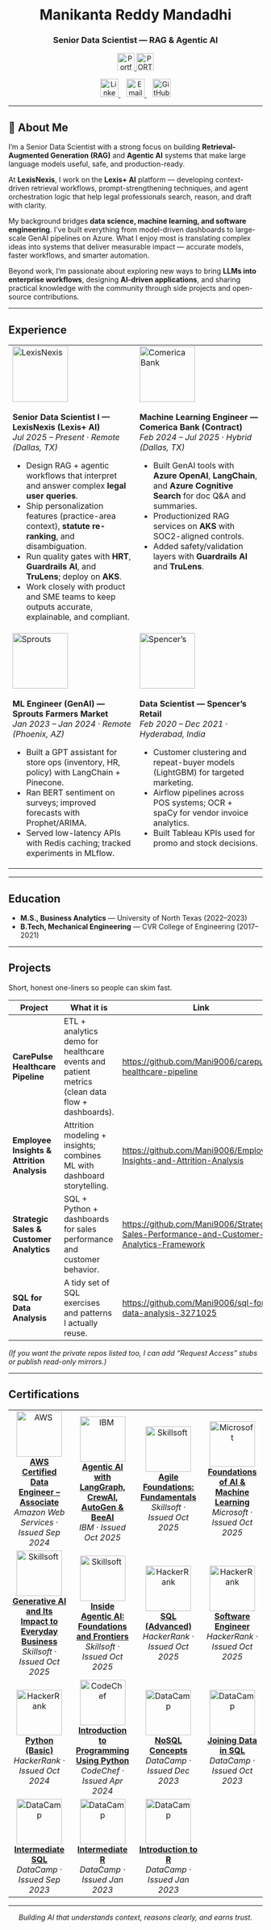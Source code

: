 <h1 align="center">Manikanta Reddy Mandadhi</h1>
<h3 align="center">Senior Data Scientist — RAG & Agentic AI</h3>

<!-- Portfolio button: pure images so there’s no underline -->
<p align="center">
  <a href="https://www.manikantabio.com" target="_blank">
    <img src="https://github.com/Mani9006/pulse-robot-template-28729/raw/main/public/logos/website_logo.png"
         height="34" alt="Portfolio logo" />
    <img src="https://github.com/Mani9006/pulse-robot-template-28729/raw/main/public/logos/portfolio_label.svg"
         height="34" alt="PORTFOLIO" />
  </a>
</p>


<!-- Social icons: your own files -->
<p align="center">
  <a href="https://www.linkedin.com/in/reddy1999" target="_blank" title="LinkedIn">
    <img src="https://github.com/Mani9006/pulse-robot-template-28729/raw/main/public/logos/linkedin.jpg" width="36" alt="LinkedIn"/>
  </a>&nbsp;&nbsp;
  <a href="mailto:manikantareddyman@gmail.com" title="Email">
    <img src="https://github.com/Mani9006/pulse-robot-template-28729/raw/main/public/logos/gmail.png" width="36" alt="Email"/>
  </a>&nbsp;&nbsp;
  <a href="https://github.com/Mani9006" target="_blank" title="GitHub">
    <img src="https://github.com/Mani9006/pulse-robot-template-28729/raw/main/public/logos/github.png" width="36" alt="GitHub"/>
  </a>
</p>

---

## 🧠 About Me  

I’m a Senior Data Scientist with a strong focus on building **Retrieval-Augmented Generation (RAG)** and **Agentic AI** systems that make large language models useful, safe, and production-ready.  

At **LexisNexis**, I work on the **Lexis+ AI** platform — developing context-driven retrieval workflows, prompt-strengthening techniques, and agent orchestration logic that help legal professionals search, reason, and draft with clarity.  

My background bridges **data science, machine learning, and software engineering**. I’ve built everything from model-driven dashboards to large-scale GenAI pipelines on Azure. What I enjoy most is translating complex ideas into systems that deliver measurable impact — accurate models, faster workflows, and smarter automation.  

Beyond work, I’m passionate about exploring new ways to bring **LLMs into enterprise workflows**, designing **AI-driven applications**, and sharing practical knowledge with the community through side projects and open-source contributions.  

---

## Experience

<!-- Using a simple 2x2 card grid with your uploaded company logos -->

<table>
<tr>
<td width="50%" valign="top">
  <img src="https://github.com/Mani9006/pulse-robot-template-28729/raw/main/public/logos/lexisnexi.jpeg" width="110" alt="LexisNexis"><br><br>
  <b>Senior Data Scientist I — LexisNexis (Lexis+ AI)</b><br>
  <i>Jul 2025 – Present · Remote (Dallas, TX)</i>
  <ul>
    <li>Design RAG + agentic workflows that interpret and answer complex <b>legal user queries</b>.</li>
    <li>Ship personalization features (practice-area context), <b>statute re-ranking</b>, and disambiguation.</li>
    <li>Run quality gates with <b>HRT</b>, <b>Guardrails AI</b>, and <b>TruLens</b>; deploy on <b>AKS</b>.</li>
    <li>Work closely with product and SME teams to keep outputs accurate, explainable, and compliant.</li>
  </ul>
</td>
<td width="50%" valign="top">
  <img src="https://github.com/Mani9006/pulse-robot-template-28729/raw/main/public/logos/Comerica.jpg" width="110" alt="Comerica Bank"><br><br>
  <b>Machine Learning Engineer — Comerica Bank (Contract)</b><br>
  <i>Feb 2024 – Jul 2025 · Hybrid (Dallas, TX)</i>
  <ul>
    <li>Built GenAI tools with <b>Azure OpenAI</b>, <b>LangChain</b>, and <b>Azure Cognitive Search</b> for doc Q&A and summaries.</li>
    <li>Productionized RAG services on <b>AKS</b> with SOC2-aligned controls.</li>
    <li>Added safety/validation layers with <b>Guardrails AI</b> and <b>TruLens</b>.</li>
  </ul>
</td>
</tr>
<tr>
<td width="50%" valign="top">
  <img src="https://github.com/Mani9006/pulse-robot-template-28729/raw/main/public/logos/Sprouts.png" width="110" alt="Sprouts"><br><br>
  <b>ML Engineer (GenAI) — Sprouts Farmers Market</b><br>
  <i>Jan 2023 – Jan 2024 · Remote (Phoenix, AZ)</i>
  <ul>
    <li>Built a GPT assistant for store ops (inventory, HR, policy) with LangChain + Pinecone.</li>
    <li>Ran BERT sentiment on surveys; improved forecasts with Prophet/ARIMA.</li>
    <li>Served low-latency APIs with Redis caching; tracked experiments in MLflow.</li>
  </ul>
</td>
<td width="50%" valign="top">
  <img src="https://github.com/Mani9006/pulse-robot-template-28729/raw/main/public/logos/SPENCERS.png" width="110" alt="Spencer’s"><br><br>
  <b>Data Scientist — Spencer’s Retail</b><br>
  <i>Feb 2020 – Dec 2021 · Hyderabad, India</i>
  <ul>
    <li>Customer clustering and repeat-buyer models (LightGBM) for targeted marketing.</li>
    <li>Airflow pipelines across POS systems; OCR + spaCy for vendor invoice analytics.</li>
    <li>Built Tableau KPIs used for promo and stock decisions.</li>
  </ul>
</td>
</tr>
</table>

---

## Education
- **M.S., Business Analytics** — University of North Texas (2022–2023)  
- **B.Tech, Mechanical Engineering** — CVR College of Engineering (2017–2021)

---

## Projects
Short, honest one-liners so people can skim fast.

| Project | What it is | Link |
|---|---|---|
| **CarePulse Healthcare Pipeline** | ETL + analytics demo for healthcare events and patient metrics (clean data flow + dashboards). | https://github.com/Mani9006/carepulse-healthcare-pipeline |
| **Employee Insights & Attrition Analysis** | Attrition modeling + insights; combines ML with dashboard storytelling. | https://github.com/Mani9006/Employee-Insights-and-Attrition-Analysis |
| **Strategic Sales & Customer Analytics** | SQL + Python + dashboards for sales performance and customer behavior. | https://github.com/Mani9006/Strategic-Sales-Performance-and-Customer-Analytics-Framework |
| **SQL for Data Analysis** | A tidy set of SQL exercises and patterns I actually reuse. | https://github.com/Mani9006/sql-for-data-analysis-3271025 |

*(If you want the private repos listed too, I can add “Request Access” stubs or publish read-only mirrors.)*

---

## Certifications

<!-- wider cells and unified logo sizes -->
<table>
<tr>
<td align="center" width="220">
  <img src="https://github.com/Mani9006/pulse-robot-template-28729/raw/main/public/logos/aws-logo.svg" width="90" alt="AWS"/><br>
  <b><a href="https://cp.certmetrics.com/amazon/en/public/verify/credential/3e16f1ea98cd434cac93533eca5dd413" target="_blank">AWS Certified Data Engineer – Associate</a></b><br>
  <i>Amazon Web Services · Issued Sep 2024</i>
</td>
<td align="center" width="220">
  <img src="https://github.com/Mani9006/pulse-robot-template-28729/raw/main/public/logos/ibm-logo.png" width="90" alt="IBM"/><br>
  <b><a href="https://www.coursera.org/account/accomplishments/verify/7RA565ABT4RL" target="_blank">Agentic AI with LangGraph, CrewAI, AutoGen & BeeAI</a></b><br>
  <i>IBM · Issued Oct 2025</i>
</td>
<td align="center" width="220">
  <img src="https://github.com/Mani9006/pulse-robot-template-28729/raw/main/public/logos/skillsoft-logo.png" width="90" alt="Skillsoft"/><br>
  <b><a href="https://skillsoft.digitalbadges.skillsoft.com/db23a449-5a3c-4cec-97a1-b7d3af7bb75c#acc.mISHW9Xi" target="_blank">Agile Foundations: Fundamentals</a></b><br>
  <i>Skillsoft · Issued Oct 2025</i>
</td>
<td align="center" width="220">
  <img src="https://github.com/Mani9006/pulse-robot-template-28729/raw/main/public/logos/microsoft-logo.png" width="90" alt="Microsoft"/><br>
  <b><a href="https://www.coursera.org/account/accomplishments/verify/I9XE69UWM2CY" target="_blank">Foundations of AI & Machine Learning</a></b><br>
  <i>Microsoft · Issued Oct 2025</i>
</td>
</tr>
<tr>
<td align="center" width="220">
  <img src="https://github.com/Mani9006/pulse-robot-template-28729/raw/main/public/logos/skillsoft-logo.png" width="90" alt="Skillsoft"/><br>
  <b><a href="https://skillsoft.digitalbadges.skillsoft.com/89fa71f4-45d5-4f75-aff5-5ceaecb498e8#acc.QzEurg95" target="_blank">Generative AI and Its Impact to Everyday Business</a></b><br>
  <i>Skillsoft · Issued Oct 2025</i>
</td>
<td align="center" width="220">
  <img src="https://github.com/Mani9006/pulse-robot-template-28729/raw/main/public/logos/skillsoft-logo.png" width="90" alt="Skillsoft"/><br>
  <b><a href="https://skillsoft.digitalbadges.skillsoft.com/1225ca35-7678-4270-84df-a4ae026a9503#acc.ioHxJKLr" target="_blank">Inside Agentic AI: Foundations and Frontiers</a></b><br>
  <i>Skillsoft · Issued Oct 2025</i>
</td>
<td align="center" width="220">
  <img src="https://github.com/Mani9006/pulse-robot-template-28729/raw/main/public/logos/HackerRank.png" width="90" alt="HackerRank"/><br>
  <b><a href="https://www.hackerrank.com/certificates/iframe/c396ecf364e2" target="_blank">SQL (Advanced)</a></b><br>
  <i>HackerRank · Issued Oct 2025</i>
</td>
<td align="center" width="220">
  <img src="https://github.com/Mani9006/pulse-robot-template-28729/raw/main/public/logos/HackerRank.png" width="90" alt="HackerRank"/><br>
  <b><a href="https://www.hackerrank.com/certificates/d7d3d1902d1c" target="_blank">Software Engineer</a></b><br>
  <i>HackerRank · Issued Oct 2025</i>
</td>
</tr>
<tr>
<td align="center" width="220">
  <img src="https://github.com/Mani9006/pulse-robot-template-28729/raw/main/public/logos/HackerRank.png" width="90" alt="HackerRank"/><br>
  <b><a href="https://www.hackerrank.com/certificates/ba9ac891ba2a" target="_blank">Python (Basic)</a></b><br>
  <i>HackerRank · Issued Oct 2024</i>
</td>
<td align="center" width="220">
  <img src="https://github.com/Mani9006/pulse-robot-template-28729/raw/main/public/logos/codechef-logo.png" width="90" alt="CodeChef"/><br>
  <b><a href="https://www.codechef.com/certificates/public/10969a2" target="_blank">Introduction to Programming Using Python</a></b><br>
  <i>CodeChef · Issued Apr 2024</i>
</td>
<td align="center" width="220">
  <img src="https://github.com/Mani9006/pulse-robot-template-28729/raw/main/public/logos/datacamp-2.svg" width="90" alt="DataCamp"/><br>
  <b><a href="https://www.datacamp.com/completed/statement-of-accomplishment/course/60a198e11b4a97156b0d22faff98f6c3173b8090" target="_blank">NoSQL Concepts</a></b><br>
  <i>DataCamp · Issued Dec 2023</i>
</td>
<td align="center" width="220">
  <img src="https://github.com/Mani9006/pulse-robot-template-28729/raw/main/public/logos/datacamp-2.svg" width="90" alt="DataCamp"/><br>
  <b><a href="https://www.datacamp.com/completed/statement-of-accomplishment/course/9c084ee6f00d6d0ad0416972d787a076a77ad05d" target="_blank">Joining Data in SQL</a></b><br>
  <i>DataCamp · Issued Oct 2023</i>
</td>
</tr>
<tr>
<td align="center" width="220">
  <img src="https://github.com/Mani9006/pulse-robot-template-28729/raw/main/public/logos/datacamp-2.svg" width="90" alt="DataCamp"/><br>
  <b><a href="https://www.datacamp.com/completed/statement-of-accomplishment/course/d928af6a4d49da09b51b95a3d638ab058b6aa06d" target="_blank">Intermediate SQL</a></b><br>
  <i>DataCamp · Issued Sep 2023</i>
</td>
<td align="center" width="220">
  <img src="https://github.com/Mani9006/pulse-robot-template-28729/raw/main/public/logos/datacamp-2.svg" width="90" alt="DataCamp"/><br>
  <b><a href="https://www.datacamp.com/completed/statement-of-accomplishment/course/84f66a476bc10f616b796493969d4c4e7b533186" target="_blank">Intermediate R</a></b><br>
  <i>DataCamp · Issued Jan 2023</i>
</td>
<td align="center" width="220">
  <img src="https://github.com/Mani9006/pulse-robot-template-28729/raw/main/public/logos/datacamp-2.svg" width="90" alt="DataCamp"/><br>
  <b><a href="https://www.datacamp.com/completed/statement-of-accomplishment/course/c2ca8193167437919c2d02bb8c5666b2b481fe5f" target="_blank">Introduction to R</a></b><br>
  <i>DataCamp · Issued Jan 2023</i>
</td>
<td align="center" width="220"></td>
</tr>
</table>

---

<p align="center"><i>Building AI that understands context, reasons clearly, and earns trust.</i></p>
